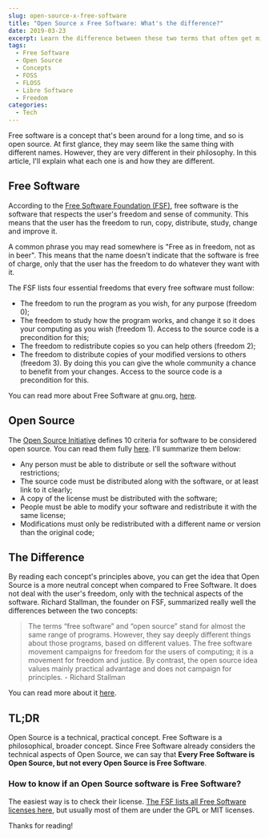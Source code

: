```yaml
---
slug: open-source-x-free-software
title: "Open Source x Free Software: What's the difference?"
date: 2019-03-23
excerpt: Learn the difference between these two terms that often get mixed up.
tags:
  - Free Software
  - Open Source
  - Concepts
  - FOSS
  - FLOSS
  - Libre Software
  - Freedom
categories:
  - Tech
---
```


<script context="module">
  import CodeBlock from "$lib/components/molecules/CodeBlock.svelte";
  import Callout from "$lib/components/molecules/Callout.svelte";

  import { getSrcsetFromImport } from "$lib/utils/functions";
  import CoverImage from './cover.jpg?width=1600&format=avif;webp;png&meta&imagetools';

  metadata.coverImage = getSrcsetFromImport(CoverImage);
</script>

Free software is a concept that's been around for a long time, and so is open source. At first glance, they may seem like the same thing with different names. However, they are very different in their philosophy. In this article, I'll explain what each one is and how they are different.

## Free Software

According to the [Free Software Foundation (FSF)](https://www.fsf.org/), free software is the software that respects the user's freedom and sense of community. This means that the user has the freedom to run, copy, distribute, study, change and improve it.

A common phrase you may read somewhere is "Free as in freedom, not as in beer". This means that the name doesn't indicate that the software is free of charge, only that the user has the freedom to do whatever they want with it.

The FSF lists four essential freedoms that every free software must follow:

- The freedom to run the program as you wish, for any purpose (freedom 0);
- The freedom to study how the program works, and change it so it does your computing as you wish (freedom 1). Access to the source code is a precondition for this;
- The freedom to redistribute copies so you can help others (freedom 2);
- The freedom to distribute copies of your modified versions to others (freedom 3). By doing this you can give the whole community a chance to benefit from your changes. Access to the source code is a precondition for this.

You can read more about Free Software at gnu.org, [here](https://www.gnu.org/philosophy/free-sw.en.html).

## Open Source

The [Open Source Initiative](https://opensource.org/) defines 10 criteria for software to be considered open source. You can read them fully [here](https://opensource.org/docs/definition.php). I'll summarize them below:

- Any person must be able to distribute or sell the software without restrictions;
- The source code must be distributed along with the software, or at least link to it clearly;
- A copy of the license must be distributed with the software;
- People must be able to modify your software and redistribute it with the same license;
- Modifications must only be redistributed with a different name or version than the original code;

## The Difference

By reading each concept's principles above, you can get the idea that Open Source is a more neutral concept when compared to Free Software. It does not deal with the user's freedom, only with the technical aspects of the software. Richard Stallman, the founder on FSF, summarized really well the differences between the two concepts:

> The terms “free software” and “open source” stand for almost the same range of programs. However, they say deeply different things about those programs, based on different values. The free software movement campaigns for freedom for the users of computing; it is a movement for freedom and justice. By contrast, the open source idea values mainly practical advantage and does not campaign for principles. - Richard Stallman

You can read more about it [here](https://www.gnu.org/philosophy/open-source-misses-the-point.en.html).

## TL;DR

Open Source is a technical, practical concept. Free Software is a philosophical, broader concept. Since Free Software already considers the technical aspects of Open Source, we can say that **Every Free Software is Open Source, but not every Open Source is Free Software**.

### How to know if an Open Source software is Free Software?

The easiest way is to check their license. [The FSF lists all Free Software licenses here](https://www.gnu.org/licenses/license-list.html#SoftwareLicenses), but usually most of them are under the GPL or MIT licenses.

Thanks for reading!
